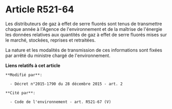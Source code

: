 # Article R521-64

Les distributeurs de gaz à effet de serre fluorés sont tenus de transmettre chaque année à l'Agence de l'environnement et de
la maîtrise de l'énergie les données relatives aux quantités de gaz à effet de serre fluorés mises sur le marché, stockées,
reprises et retraitées.

La nature et les modalités de transmission de ces informations sont fixées par arrêté du ministre chargé de l'environnement.

**Liens relatifs à cet article**

	**Modifié par**:

	  - Décret n°2015-1790 du 28 décembre 2015 - art. 2

	**Cité par**:

	  - Code de l'environnement - art. R521-67 (V)
